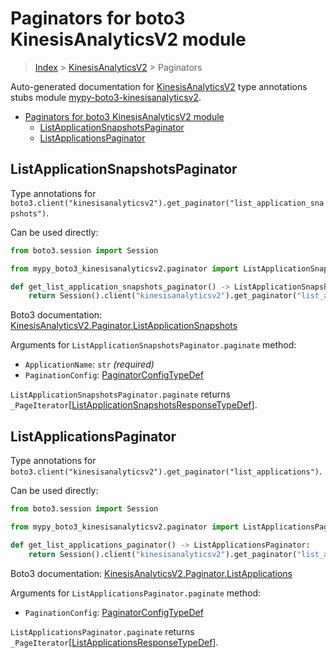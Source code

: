 <a id="paginators-for-boto3-kinesisanalyticsv2-module"></a>

# Paginators for boto3 KinesisAnalyticsV2 module

> [Index](../README.md) > [KinesisAnalyticsV2](./README.md) > Paginators

Auto-generated documentation for
[KinesisAnalyticsV2](https://boto3.amazonaws.com/v1/documentation/api/latest/reference/services/kinesisanalyticsv2.html#KinesisAnalyticsV2)
type annotations stubs module
[mypy-boto3-kinesisanalyticsv2](https://pypi.org/project/mypy-boto3-kinesisanalyticsv2/).

- [Paginators for boto3 KinesisAnalyticsV2 module](#paginators-for-boto3-kinesisanalyticsv2-module)
  - [ListApplicationSnapshotsPaginator](#listapplicationsnapshotspaginator)
  - [ListApplicationsPaginator](#listapplicationspaginator)

<a id="listapplicationsnapshotspaginator"></a>

## ListApplicationSnapshotsPaginator

Type annotations for
`boto3.client("kinesisanalyticsv2").get_paginator("list_application_snapshots")`.

Can be used directly:

```python
from boto3.session import Session

from mypy_boto3_kinesisanalyticsv2.paginator import ListApplicationSnapshotsPaginator

def get_list_application_snapshots_paginator() -> ListApplicationSnapshotsPaginator:
    return Session().client("kinesisanalyticsv2").get_paginator("list_application_snapshots")
```

Boto3 documentation:
[KinesisAnalyticsV2.Paginator.ListApplicationSnapshots](https://boto3.amazonaws.com/v1/documentation/api/latest/reference/services/kinesisanalyticsv2.html#KinesisAnalyticsV2.Paginator.ListApplicationSnapshots)

Arguments for `ListApplicationSnapshotsPaginator.paginate` method:

- `ApplicationName`: `str` *(required)*
- `PaginationConfig`:
  [PaginatorConfigTypeDef](./type_defs.md#paginatorconfigtypedef)

`ListApplicationSnapshotsPaginator.paginate` returns
`_PageIterator`\[[ListApplicationSnapshotsResponseTypeDef](./type_defs.md#listapplicationsnapshotsresponsetypedef)\].

<a id="listapplicationspaginator"></a>

## ListApplicationsPaginator

Type annotations for
`boto3.client("kinesisanalyticsv2").get_paginator("list_applications")`.

Can be used directly:

```python
from boto3.session import Session

from mypy_boto3_kinesisanalyticsv2.paginator import ListApplicationsPaginator

def get_list_applications_paginator() -> ListApplicationsPaginator:
    return Session().client("kinesisanalyticsv2").get_paginator("list_applications")
```

Boto3 documentation:
[KinesisAnalyticsV2.Paginator.ListApplications](https://boto3.amazonaws.com/v1/documentation/api/latest/reference/services/kinesisanalyticsv2.html#KinesisAnalyticsV2.Paginator.ListApplications)

Arguments for `ListApplicationsPaginator.paginate` method:

- `PaginationConfig`:
  [PaginatorConfigTypeDef](./type_defs.md#paginatorconfigtypedef)

`ListApplicationsPaginator.paginate` returns
`_PageIterator`\[[ListApplicationsResponseTypeDef](./type_defs.md#listapplicationsresponsetypedef)\].
